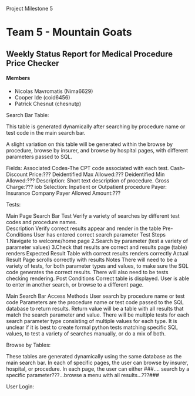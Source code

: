 Project Milestone 5

# Team 5 - Mountain Goats
## Weekly Status Report for Medical Procedure Price Checker
#### Members
- Nicolas Mavromatis (Nima6629)
- Cooper Ide (coid6456)
- Patrick Chesnut (chesnutp)

Search Bar Table:

This table is generated dynamically after searching by procedure name or test code in the main search bar.

A slight variation on this table will be generated within the browse by procedure, browse by insurer, and browse by hospital pages, with different parameters passed to SQL.

Fields: Associated Codes-The CPT code associated with each test.
Cash-Discount Price:???
Deidentified Max Allowed:???
Deidentified Min Allowed:???
Description: Short text description of procedure.
Gross Charge:???
iob Selection: Inpatient or Outpatient procedure
Payer: Insurance Company
Payer Allowed Amount:???

Tests:

Main Page Search Bar Test
    Verify a variety of searches by different test codes and procedure names.   
Description
    Verify correct results appear and render in the table
Pre-Conditions
    User has entered correct search parameter
Test Steps
    1.Navigate to welcome/home page
    2.Search by parameter (test a variety of parameter values)
    3.Check that results are correct and results page (table) renders
Expected Result
    Table with correct results renders correctly
Actual Result
    Page scrolls correctly with results
Notes
    There will need to be a variety of tests, for both parameter types and values, to make sure the SQL code generates the correct results. There will also need to be tests checking rendering.
Post Conditions
    Correct table is displayed. User is able to enter in another search, or browse to a different page.
    
Main Search Bar Access Methods
User search by procedure name or test code
Parameters are the procedure name or test code passed to the SQL database to return results.
Return value will be a table with all results that match the search parameter and value.
There will be multiple tests for each search parameter type consisting of multiple values for each type. It is unclear if it is best to create formal python tests matching specific SQL values, to test a variety of searches manually, or do a mix of both.


Browse by Tables:
 
These tables are generated dynamically using the same database as the main search bar. In each of specific pages, the user can browse by insurer, hospital, or procedure.
In each page, the user can either ###.... search by a specific parameter???...browse a menu with all results...???###

User Login:
